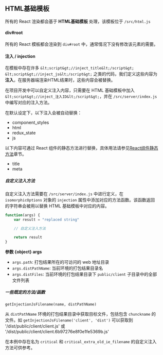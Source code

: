 ## HTML基础模板

所有的 React 渲染都会基于 **HTML基础模板** 处理，该模板位于 `/src/html.js`

#### div#root

所有的 React 模板都会渲染到 `div#root` 中，通常情况下没有修改该元素的需要。

#### 注入 / injection

在模板中存在许多 `&lt;script&gt;//inject_title&lt;/script&gt;` `&lt;script&gt;//inject_js&lt;/script&gt;` 之类的代码，我们定义这些内容为 **注入**，在服务器端渲染HTML结果时，这些内容会被替换。

在项目开发中可以自定义注入内容，只需要在 HTML 基础模板中加入 `&lt;script&gt;//inject_注入ID&lt;/script&gt;`，并在 `/src/server/index.js` 中编写对应的注入方法。

在默认设定下，以下注入会被自动替换：

* component_styles
* html
* redux_state
* js

以下内容可通过 React 组件的静态方法进行替换，具体用法请参见[React组件静态方法](/components/static)章节。

* title
* meta

##### 自定义注入方法

自定义注入方法需要在 `/src/server/index.js` 中进行定义，在 `isomorphicOptions` 对象的 `injection` 属性中添加对应的方法函数。该函数返回的字符串会被用以替换 HTML 基础模板中对应的内容。

```js
function(args) {
    var result = "replaced string"

    // 自定义注入方法

    return result
}
```

**参数 {object} args**

* `args.path`: 打包结果所在的可访问的 web 地址目录
* `args.distPathName`: 当前环境的打包结果目录名
* `args.distFiles`: 当前环境的打包结果目录下 `public/client` 子目录中的全部文件列表

##### 一些既定的方法/函数

`getInjectionJsFilename(name, distPathName)`

从 `distPathName` 环境的打包结果目录中获取目标文件，包括包含 `chunckname` 的文件。如 `getInjectionJsFilename('client', 'dist')` 可以获取到 '/dist/public/client/client.js' 或 '/dist/public/client/client.6b97276e8f0e1fe5369b.js'

在本例中存在名为 `critical` 和 `critical_extra_old_ie_filename` 的自定义注入方法可供参考。